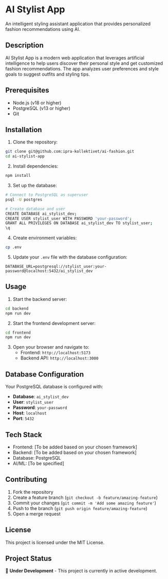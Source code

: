 # AI Stylist App

An intelligent styling assistant application that provides personalized fashion recommendations using AI.

## Description

AI Stylist App is a modern web application that leverages artificial intelligence to help users discover their personal style and get customized fashion recommendations. The app analyzes user preferences and style goals to suggest outfits and styling tips.

## Prerequisites

- Node.js (v18 or higher)
- PostgreSQL (v13 or higher)
- Git

## Installation

1. Clone the repository:

```bash
git clone git@github.com:ipra-kollektivet/ai-fashion.git
cd ai-stylist-app
```

2. Install dependencies:

```bash
npm install
```

3. Set up the database:

```bash
# Connect to PostgreSQL as superuser
psql -U postgres

# Create database and user
CREATE DATABASE ai_stylist_dev;
CREATE USER stylist_user WITH PASSWORD 'your-password';
GRANT ALL PRIVILEGES ON DATABASE ai_stylist_dev TO stylist_user;
\q
```

4. Create environment variables:

```bash
cp .env
```

5. Update your `.env` file with the database configuration:

```
DATABASE_URL=postgresql://stylist_user:your-password@localhost:5432/ai_stylist_dev
```

## Usage

1. Start the backend server:

```bash
cd backend
npm run dev
```

2. Start the frontend development server:

```bash
cd frontend
npm run dev
```

3. Open your browser and navigate to:
   - Frontend: `http://localhost:5173`
   - Backend API: `http://localhost:3000`

## Database Configuration

Your PostgreSQL database is configured with:

- **Database**: `ai_stylist_dev`
- **User**: `stylist_user`
- **Password**: `your-password`
- **Host**: `localhost`
- **Port**: `5432`

## Tech Stack

- Frontend: [To be added based on your chosen framework]
- Backend: [To be added based on your chosen framework]
- Database: PostgreSQL
- AI/ML: [To be specified]

## Contributing

1. Fork the repository
2. Create a feature branch (`git checkout -b feature/amazing-feature`)
3. Commit your changes (`git commit -m 'Add some amazing feature'`)
4. Push to the branch (`git push origin feature/amazing-feature`)
5. Open a merge request

## License

This project is licensed under the MIT License.

## Project Status

🚧 **Under Development** - This project is currently in active development.
